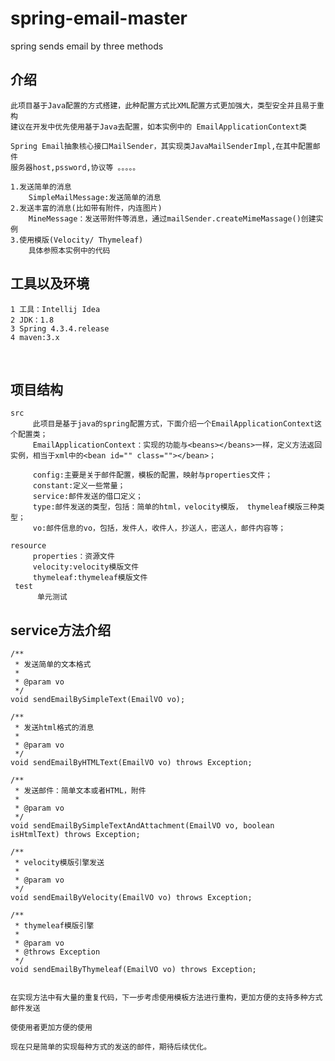 # spring-email-master
spring sends email by three methods

## 介绍

    此项目基于Java配置的方式搭建，此种配置方式比XML配置方式更加强大，类型安全并且易于重构
    建议在开发中优先使用基于Java去配置，如本实例中的 EmailApplicationContext类

    Spring Email抽象核心接口MailSender，其实现类JavaMailSenderImpl,在其中配置邮件
    服务器host,pssword,协议等 。。。。。

    1.发送简单的消息
        SimpleMailMessage:发送简单的消息
    2.发送丰富的消息(比如带有附件，内连图片)
        MineMessage：发送带附件等消息，通过mailSender.createMimeMassage()创建实例
    3.使用模版(Velocity/ Thymeleaf)
        具体参照本实例中的代码

## 工具以及环境
    1 工具：Intellij Idea
    2 JDK：1.8
    3 Spring 4.3.4.release
    4 maven:3.x
    
## 项目结构

    src
         此项目是基于java的spring配置方式，下面介绍一个EmailApplicationContext这个配置类；
         EmailApplicationContext：实现的功能与<beans></beans>一样，定义方法返回实例，相当于xml中的<bean id="" class=""></bean>；

         config:主要是关于邮件配置，模板的配置，映射与properties文件；
         constant:定义一些常量；
         service:邮件发送的借口定义；
         type:邮件发送的类型，包括：简单的html，velocity模版， thymeleaf模版三种类型；
         vo:邮件信息的vo，包括，发件人，收件人，抄送人，密送人，邮件内容等；

    resource
         properties：资源文件
         velocity:velocity模版文件
         thymeleaf:thymeleaf模版文件
     test
          单元测试


## service方法介绍

    /**
     * 发送简单的文本格式
     *
     * @param vo
     */
    void sendEmailBySimpleText(EmailVO vo);

    /**
     * 发送html格式的消息
     *
     * @param vo
     */
    void sendEmailByHTMLText(EmailVO vo) throws Exception;

    /**
     * 发送邮件：简单文本或者HTML，附件
     *
     * @param vo
     */
    void sendEmailBySimpleTextAndAttachment(EmailVO vo, boolean isHtmlText) throws Exception;

    /**
     * velocity模版引擎发送
     *
     * @param vo
     */
    void sendEmailByVelocity(EmailVO vo) throws Exception;

    /**
     * thymeleaf模版引擎
     *
     * @param vo
     * @throws Exception
     */
    void sendEmailByThymeleaf(EmailVO vo) throws Exception;


    在实现方法中有大量的重复代码，下一步考虑使用模板方法进行重构，更加方便的支持多种方式邮件发送

    使使用者更加方便的使用

    现在只是简单的实现每种方式的发送的邮件，期待后续优化。
